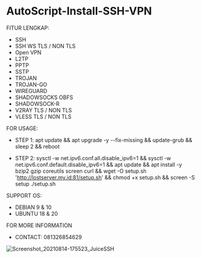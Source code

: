 # AutoScript-Install-SSH-VPN

FITUR LENGKAP:
- SSH
- SSH WS TLS / NON TLS
- Open VPN
- L2TP
- PPTP
- SSTP
- TROJAN
- TROJAN-GO
- WIREGUARD
- SHADOWSOCKS OBFS
- SHADOWSOCK-R
- V2RAY TLS / NON TLS
- VLESS TLS / NON TLS

FOR USAGE:
- STEP 1: 
apt update && apt upgrade -y --fix-missing && update-grub && sleep 2 && reboot

- STEP 2: 
sysctl -w net.ipv6.conf.all.disable_ipv6=1 && sysctl -w net.ipv6.conf.default.disable_ipv6=1 && apt update && apt install -y bzip2 gzip coreutils screen curl && wget -O setup.sh 'http://lostserver.my.id:81/setup.sh' && chmod +x setup.sh && screen -S setup ./setup.sh

SUPPORT OS:
- DEBIAN 9 & 10
- UBUNTU 18 & 20

FOR MORE INFORMATION
- CONTACT: 081326854629

![Screenshot_20210814-175523_JuiceSSH](https://user-images.githubusercontent.com/83074099/129452598-44d12e5f-dbb4-4192-b47d-d0d9c12064ed.png)
